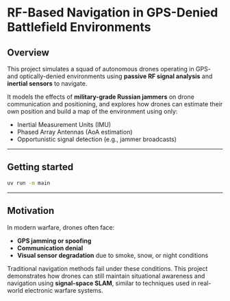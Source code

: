 # RF-Based Navigation in GPS-Denied Battlefield Environments

## Overview

This project simulates a squad of autonomous drones operating in GPS- and
optically-denied environments using **passive RF signal analysis** and
**inertial sensors** to navigate.

It models the effects of **military-grade Russian jammers** on drone
communication and positioning, and explores how drones can estimate their own
position and build a map of the environment using only:

- Inertial Measurement Units (IMU)
- Phased Array Antennas (AoA estimation)
- Opportunistic signal detection (e.g., jammer broadcasts)

---

## Getting started

```bash
uv run -m main
```

---

## Motivation

In modern warfare, drones often face:

- **GPS jamming or spoofing**
- **Communication denial**
- **Visual sensor degradation** due to smoke, snow, or night conditions

Traditional navigation methods fail under these conditions. This project
demonstrates how drones can still maintain situational awareness and navigation
using **signal-space SLAM**, similar to techniques used in real-world electronic
warfare systems.
